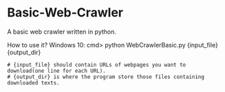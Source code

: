 # Basic-Web-Crawler
A basic web crawler written in python.

How to use it?
Windows 10:
    cmd> python WebCrawlerBasic.py {input_file} {output_dir}
    
    # {input_file} should contain URLs of webpages you want to download(one line for each URL).
    # {output_dir} is where the program store those files containing downloaded texts.
